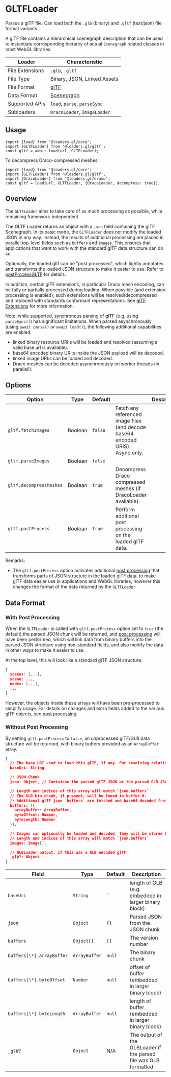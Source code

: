 # GLTFLoader

Parses a glTF file. Can load both the `.glb` (binary) and `.gltf` (text/json) file format variants.

A glTF file contains a hierarchical scenegraph description that can be used to instantiate corresponding hierarcy of actual `Scenegraph` related classes in most WebGL libraries.

| Loader          | Characteristic                                                             |
| --------------- | -------------------------------------------------------------------------- |
| File Extensions | `.glb`, `.gltf`                                                            |
| File Type       | Binary, JSON, Linked Assets                                                |
| File Format     | [glTF](https://github.com/KhronosGroup/glTF/tree/master/specification/2.0) |
| Data Format     | [Scenegraph](/docs/specifications/category-scenegraph)                     |
| Supported APIs  | `load`, `parse`, `parseSync`                                               |
| Subloaders      | `DracoLoader`, `ImageLoader`                                               |  |

## Usage

```
import {load} from '@loaders.gl/core';
import {GLTFLoader} from '@loaders.gl/gltf';
const gltf = await load(url, GLTFLoader);
```

To decompress Draco-compressed meshes:

```
import {load} from '@loaders.gl/core';
import {GLTFLoader} from '@loaders.gl/gltf';
import {DracoLoader} from '@loaders.gl/draco';
const gltf = load(url, GLTFLoader, {DracoLoader, decompress: true});
```

## Overview

The `GLTFLoader` aims to take care of as much processing as possible, while remaining framework-independent.

The GLTF Loader returns an object with a `json` field containing the glTF Scenegraph. In its basic mode, the `GLTFLoader` does not modify the loaded JSON in any way. Instead, the results of additional processing are placed in parallel top-level fields such as `buffers` and `images`. This ensures that applications that want to work with the standard glTF data structure can do so.

Optionally, the loaded gltf can be "post processed", which lightly annotates and transforms the loaded JSON structure to make it easier to use. Refer to [postProcessGLTF](docs/api-reference/gltf-loaders/gltf-extensions.md) for details.

In addition, certain glTF extensions, in particular Draco mesh encoding, can be fully or partially processed during loading. When possible (and extension processing is enabled), such extensions will be resolved/decompressed and replaced with standards conformant representations. See [glTF Extensions](docs/api-reference/gltf-loaders/gltf-extensions.md) for more information.

Note: while supported, synchronous parsing of glTF (e.g. using `parseSync()`) has significant limitations. When parsed asynchronously (using `await parse()` or `await load()`), the following additional capabilities are enabled:

- linked binary resource URI:s will be loaded and resolved (assuming a valid base url is available).
- base64 encoded binary URI:s inside the JSON payload will be decoded.
- linked image URI:s can be loaded and decoded.
- Draco meshes can be decoded asynchronously on worker threads (in parallel!).

## Options

| Option             | Type    | Default |                                                                                | Description |
| ------------------ | ------- | ------- | ------------------------------------------------------------------------------ | ----------- |
| `gltf.fetchImages` | Boolean | `false` | Fetch any referenced image files (and decode base64 encoded URIS). Async only. |
| `gltf.parseImages` | Boolean | `false` |
| `gltf.decompressMeshes`  | Boolean | `true`  | Decompress Draco compressed meshes (if DracoLoader available).                 |
| `gltf.postProcess` | Boolean | `true`  | Perform additional post processing on the loaded glTF data.                    |

Remarks:

- The `gltf.postProcess` option activates additional [post processing](docs/api-reference/post-process-gltf) that transforms parts of JSON structure in the loaded glTF data, to make glTF data easier use in applications and WebGL libraries, however this changes the format of the data returned by the `GLTFLoader`.

## Data Format

### With Post Processing

When the `GLTFLoader` is called with `gltf.postProcess` option set to `true` (the default),the parsed JSON chunk will be returned, and [post processing](docs/api-reference/post-process-gltf) will have been performed, which will link data from binary buffers into the parsed JSON structure using non-standard fields, and also modify the data in other ways to make it easier to use.

At the top level, this will look like a standard glTF JSON structure:

```json
{
  scenes: [...],
  scene: ...,
  nodes: [...],
  ...
}
```

However, the objects inside these arrays will have been pre-processed to simplify usage. For details on changes and extra fields added to the various glTF objects, see [post processing](docs/api-reference/post-process-gltf).

### Without Post Processing

By setting `gltf.postProcess` to `false`, an unprocessed glTF/GLB data structure will be returned, with binary buffers provided as an `ArrayBuffer` array.

```json
{
  // The base URI used to load this glTF, if any. For resolving relative uris to linked resources.
  baseUri: String,

  // JSON Chunk
  json: Object, // Containse the parsed glTF JSON or the parsed GLB JSON chunk

  // Length and indices of this array will match `json.buffers`
  // The GLB bin chunk, if present, will be found in buffer 0.
  // Additional glTF json `buffers` are fetched and base64 decoded from the JSON uri:s.
  buffers: [{
    arrayBuffer: ArrayBuffer,
    byteOffset: Number,
    byteLength: Number
  }],

  // Images can optionally be loaded and decoded, they will be stored here
  // Length and indices of this array will match `json.buffers`
  images: Image[],

  // GLBLoader output, if this was a GLB encoded glTF
  _glb?: Object
}
```

| Field                     | Type          | Default                                                   | Description                                                      |
| ------------------------- | ------------- | --------------------------------------------------------- | ---------------------------------------------------------------- |
| `baseUri`                 | `String`      | `` | length of GLB (e.g. embedded in larger binary block) |
| `json`                    | `Object`      | `{}`                                                      | Parsed JSON from the JSON chunk                                  |
| `buffers`                 | `Object[]`    | `[]`                                                      | The version number                                               |
| `buffers[\*].arrayBuffer` | `ArrayBuffer` | `null`                                                    | The binary chunk                                                 |
| `buffers[\*].byteOffset`  | `Number`      | `null`                                                    | offset of buffer (embedded in larger binary block)               |
| `buffers[\*].byteLength`  | `ArrayBuffer` | `null`                                                    | length of buffer (embedded in larger binary block)               |
| `_glb`?                   | `Object`      | N/A                                                       | The output of the GLBLoader if the parsed file was GLB formatted |
